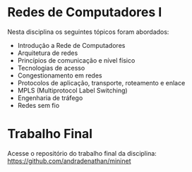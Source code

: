 # Redes de Computadores I

Nesta disciplina os seguintes tópicos foram abordados:

- Introdução a Rede de Computadores
- Arquitetura de redes
- Princípios de comunicação e nível físico
- Tecnologias de acesso
- Congestionamento em redes
- Protocolos de aplicação, transporte, roteamento e enlace
- MPLS (Multiprotocol Label Switching)
- Engenharia de tráfego
- Redes sem fio


# Trabalho Final

Acesse o repositório do trabalho final da disciplina: <a href="https://github.com/andradenathan/mininet" target="_blank">https://github.com/andradenathan/mininet</a>
